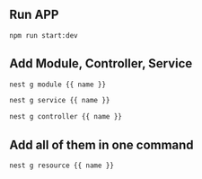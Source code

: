 ## Run APP
```bash
npm run start:dev
```

## Add Module, Controller, Service
```bash
nest g module {{ name }}
```
```bash
nest g service {{ name }}
```
```bash
nest g controller {{ name }}
```

## Add all of them in one command
```bash
nest g resource {{ name }}
```

